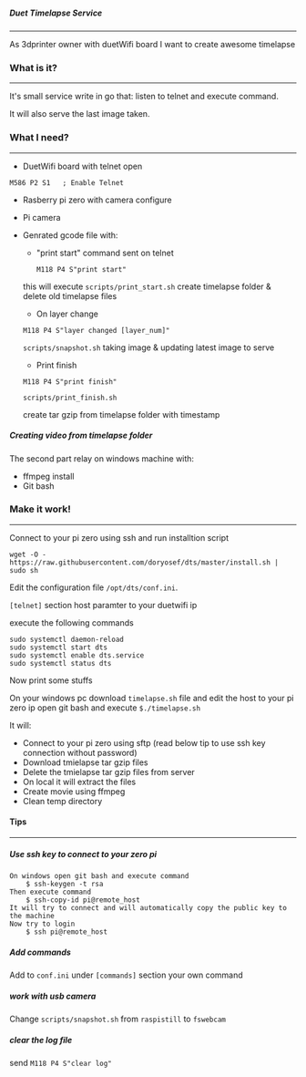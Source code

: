 ##### Duet Timelapse Service
---
As 3dprinter owner with duetWifi board I want to create awesome timelapse

### What is it?
---
It's small service write in go that: 
listen to telnet and execute command.

It will also serve the last image taken.

### What I need?
---
- DuetWifi board with telnet open

`M586 P2 S1   ; Enable Telnet`
- Rasberry pi zero with camera configure
- Pi camera
- Genrated gcode file with:
  - "print start" command sent on telnet
  
    `M118 P4 S"print start"` 
	
  this will execute `scripts/print_start.sh` create timelapse folder & delete old timelapse files

   - On layer change
   
    `M118 P4 S"layer changed [layer_num]"`
	
    `scripts/snapshot.sh`
    taking image & updating latest image to serve

   - Print finish 
   
   `M118 P4 S"print finish"` 
   
   `scripts/print_finish.sh`
   
    create tar gzip from timelapse folder with timestamp

##### Creating video from timelapse folder
The second part relay on windows machine with:
- ffmpeg install
- Git bash 

### Make it work!
---
Connect to your pi zero using ssh
and run installtion script

`wget -O - https://raw.githubusercontent.com/doryosef/dts/master/install.sh | sudo sh`

Edit the configuration file `/opt/dts/conf.ini`.

`[telnet]` section host paramter to your duetwifi ip

execute the following commands
```
sudo systemctl daemon-reload
sudo systemctl start dts
sudo systemctl enable dts.service
sudo systemctl status dts
```
Now print some stuffs


On your windows pc download `timelapse.sh` file and edit the host to your pi zero ip
open git bash and execute `$./timelapse.sh`

It will:
- Connect to your pi zero using sftp (read below tip to use ssh key connection without password) 
- Download tmielapse tar gzip files
- Delete the tmielapse tar gzip files from server 
- On local it will extract the files 
- Create movie using ffmpeg 
- Clean temp directory

#### Tips
----
##### Use ssh key to connect to your zero pi
```
On windows open git bash and execute command
	$ ssh-keygen -t rsa
Then execute command
	$ ssh-copy-id pi@remote_host
It will try to connect and will automatically copy the public key to the machine
Now try to login
	$ ssh pi@remote_host
```

##### Add commands
Add to `conf.ini` under `[commands]` section your own command

##### work with usb camera
Change `scripts/snapshot.sh` from `raspistill` to `fswebcam`

##### clear the log file
send
`M118 P4 S"clear log"`